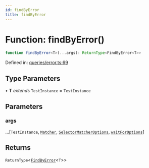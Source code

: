 ```yaml
---
id: findByError
title: findByError
---
```


<!-- DO NOT EDIT: this page is autogenerated from the type comments -->

# Function: findByError()

```ts
function findByError<T>(...args): ReturnType<FindByError<T>>
```

Defined in: [queries/error.ts:69](https://github.com/crutchcorn/cli-testing-library/blob/main/packages/cli-testing-library/src/queries/error.ts#L69)

## Type Parameters

• **T** *extends* `TestInstance` = `TestInstance`

## Parameters

### args

...\[`TestInstance`, [`Matcher`](../../../type-aliases/matcher.md), [`SelectorMatcherOptions`](../../../interfaces/selectormatcheroptions.md), [`waitForOptions`](../../../interfaces/waitforoptions.md)\]

## Returns

`ReturnType`\<[`FindByError`](../type-aliases/findbyerror.md)\<`T`\>\>
